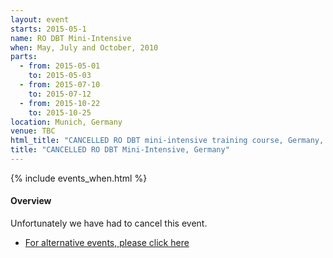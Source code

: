 ```yaml
---
layout: event
starts: 2015-05-1
name: RO DBT Mini-Intensive
when: May, July and October, 2010
parts:
  - from: 2015-05-01
    to: 2015-05-03
  - from: 2015-07-10
    to: 2015-07-12
  - from: 2015-10-22
    to: 2015-10-25
location: Munich, Germany
venue: TBC
html_title: "CANCELLED RO DBT mini-intensive training course, Germany, 2015"
title: "CANCELLED RO DBT Mini-Intensive, Germany"
---
```



{% include events_when.html %}



#### Overview

Unfortunately we have had to cancel this event. 
- [For alternative events, please click here](/events.html)

